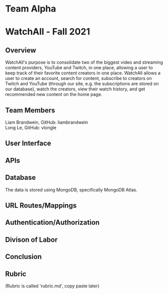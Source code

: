 # Team Alpha
# WatchAll - Fall 2021

## Overview
WatchAll's purpose is to consolidate two of the biggest video and streaming content providers, YouTube and Twitch, in one place, allowing a user to keep track of their favorite content creators in one place. WatchAll allows a user to create an account, search for content, subscribe to creators on Twitch and YouTube (through our site, e.g. the subscriptions are stored on our database), watch the creators, view their watch history, and get recommended new content on the home page.  
  
## Team Members
Liam Brandwein, GitHub: liambrandwein  
Long Le, GitHub: vlongle  
  
## User Interface

## APIs

## Database
The data is stored using MongoDB, specifically MongoDB Atlas. 

## URL Routes/Mappings

## Authentication/Authorization

## Divison of Labor

## Conclusion

## Rubric
(Rubric is called 'rubric.md', copy paste later)